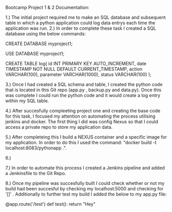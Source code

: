 Bootcamp Project 1 & 2 Documentation:

1.) The initial project required me to make an SQL database and subsequent table in which a python application could log data entrys each time the application was run.
2.) In order to complete these task I created a SQL database using the below commands:

CREATE DATABASE myproject1;

USE DATABASE myproject1;

CREATE TABLE log(
id INT PRIMARY KEY AUTO_INCREMENT,
date TIMESTAMP NOT NULL DEFAULT CURRENT_TIMESTAMP,
action VARCHAR(100),
parameter VARCHAR(1000),
status VARCHAR(100)
);

3.) Once I had created a SQL schema and table, I created the python code that is located in this Git repo (app.py , backup.py and data.py). Once this was complete I could run the python code and it would create a log entry within my SQL table.

4.) After succesfully compleeting project one and creating the base code for this task, I focused my attention on automating the process utilising jenkins and docker. The first thing I did was config Nexus so that I could access a private repo to store my application data.

5.) After completeing this I build a NEXUS container and a specific image for my application. In order to do this I used the command: "docker build -t localhost:8083/pythonapp .". 

6.)

7.) In order to automate this process I created a Jenkins pipeline and added a Jenkinsfile to the Git Repo. 

8.) Once my pipeline was succesfully built I could check whether or not my build had been succesful by checking my localhost:5000 and checking for '[]' . Additionally to further test my build I added the below to my app.py file:

@app.route('/test')
def test():
  return "Hey"




